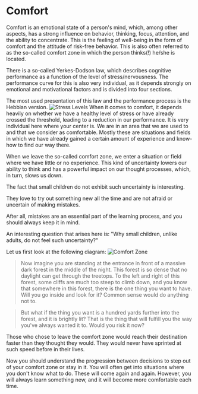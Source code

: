 # Comfort
Comfort is an emotional state of a person's mind, which, among other aspects, has a strong influence on behavior, thinking, focus, attention, and the ability to concentrate. This is the feeling of well-being in the form of comfort and the attitude of risk-free behavior. This is also often referred to as the so-called comfort zone in which the person thinks(!) he/she is located.

There is a so-called Yerkes-Dodson law, which describes cognitive performance as a function of the level of stress/nervousness. The performance curve for this is also very individual, as it depends strongly on emotional and motivational factors and is divided into four sections.

The most used presentation of this law and the performance process is the Hebbian version.
![Stress Levels](https://academy.hackthebox.eu/storage/modules/9/NEW_yerkes-dodson-law.png)
When it comes to comfort, it depends heavily on whether we have a healthy level of stress or have already crossed the threshold, leading to a reduction in our performance. It is very individual here where your center is. We are in an area that we are used to and that we consider as comfortable. Mostly these are situations and fields in which we have already gained a certain amount of experience and know-how to find our way there.

When we leave the so-called comfort zone, we enter a situation or field where we have little or no experience. This kind of uncertainty lowers our ability to think and has a powerful impact on our thought processes, which, in turn, slows us down.

The fact that small children do not exhibit such uncertainty is interesting.

They love to try out something new all the time and are not afraid or uncertain of making mistakes.

After all, mistakes are an essential part of the learning process, and you should always keep it in mind.

An interesting question that arises here is: "Why small children, unlike adults, do not feel such uncertainty?"

Let us first look at the following diagram:
![Comfort Zone](https://61e52e31e3c241abc13c.b-cdn.net/wp-content/uploads/2019/06/The-Comfort-Zone-diagram.jpg)


> Now imagine you are standing at the entrance in front of a massive dark forest in the middle of the night. This forest is so dense that no daylight can get through the treetops. To the left and right of this forest, some cliffs are much too steep to climb down, and you know that somewhere in this forest, there is the one thing you want to have.
> Will you go inside and look for it?
> Common sense would do anything not to.

> But what if the thing you want is a hundred yards further into the forest, and it is brightly lit?
> That is the thing that will fulfill you the way you've always wanted it to.
>Would you risk it now?

Those who chose to leave the comfort zone would reach their destination faster than they thought they would. They would never have sprinted at such speed before in their lives.

Now you should understand the progression between decisions to step out of your comfort zone or stay in it. You will often get into situations where you don't know what to do. These will come again and again. However, you will always learn something new, and it will become more comfortable each time.
